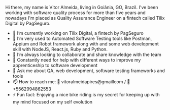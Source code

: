 Hi there, my name is Vitor Almeida, living in Goiânia, GO, Brazil. I've been working with software quality process for more than five years and nowadays I'm placed as Quality Assurance Engineer on a fintech called Tilix Digital by PagSeguro.

- 🔭 I’m currently working on Tilix Digital, a fintech by PagSeguro
- 🌱 I’m very used to Automated Software Testing tools like Postman, Appium and Robot framework along with and some web development skill with NodeJS, React.js, Ruby and Python.
- 👯 I’m always looking to collaborate and share knowledge with the team
- 🤔 Constantly need for help with different ways to improve my apprenticeship to software development
- 💬 Ask me about QA, web development, software testing frameworks and tools
- 📫 How to reach me: 📧 vitoralmeidapires@gmaillcom / 📱 +5562994862553
- ⚡ Fun fact: Enjoying a nice bike riding is my secret for keeping up with my mind focused on my self evolution
